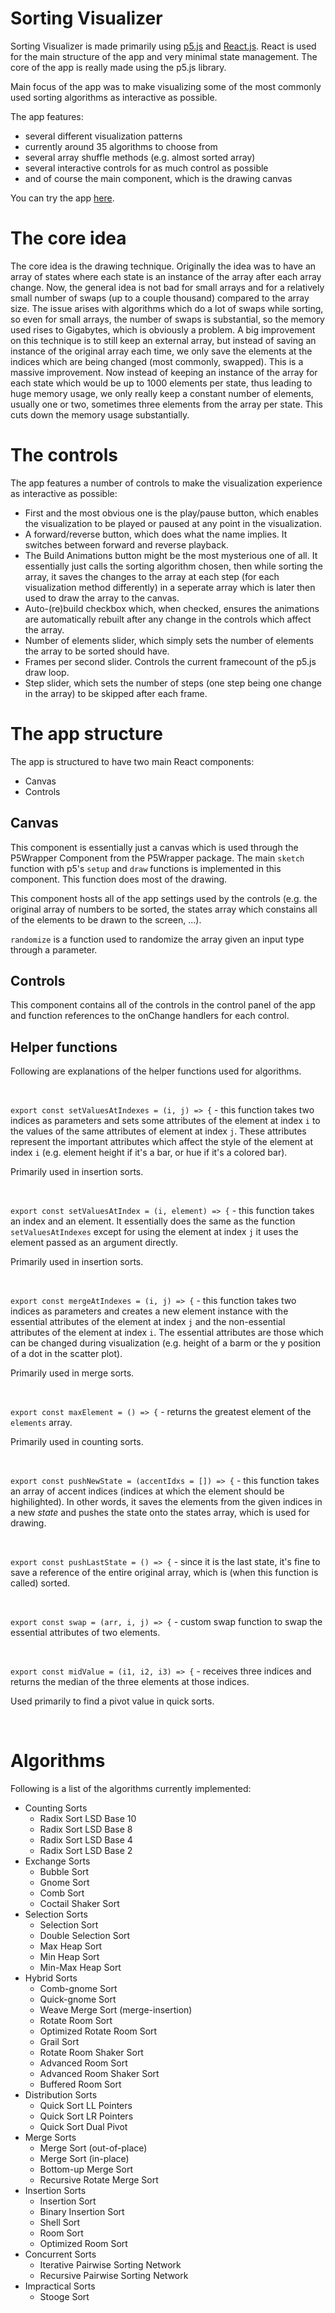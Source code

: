 # Sorting Visualizer

Sorting Visualizer is made primarily using [p5.js](https://p5js.org) and [React.js](https://reactjs.org). React is used for the main structure of the app and very minimal state management. The core of the app is really made using the p5.js library.

Main focus of the app was to make visualizing some of the most commonly used sorting algorithms as interactive as possible.

The app features:
- several different visualization patterns
- currently around 35 algorithms to choose from
- several array shuffle methods (e.g. almost sorted array)
- several interactive controls for as much control as possible
- and of course the main component, which is the drawing canvas

You can try the app [here](https://sorting-visualizer-e.netlify.app).

# The core idea

The core idea is the drawing technique. Originally the idea was to have an array of states where each state is an instance of the array after each array change. Now, the general idea is not bad for small arrays and for a relatively small number of swaps (up to a couple thousand) compared to the array size. The issue arises with algorithms which do a lot of swaps while sorting, so even for small arrays, the number of swaps is substantial, so the memory used rises to Gigabytes, which is obviously a problem. A big improvement on this technique is to still keep an external array, but instead of saving an instance of the original array each time, we only save the elements at the indices which are being changed (most commonly, swapped). This is a massive improvement. Now instead of keeping an instance of the array for each state which would be up to 1000 elements per state, thus leading to huge memory usage, we only really keep a constant number of elements, usually one or two, sometimes three elements from the array per state. This cuts down the memory usage substantially.

# The controls

The app features a number of controls to make the visualization experience as interactive as possible:

- First and the most obvious one is the play/pause button, which enables the visualization to be played or paused at any point in the visualization.
- A forward/reverse button, which does what the name implies. It switches between forward and reverse playback.
- The Build Animations button might be the most mysterious one of all. It essentially just calls the sorting algorithm chosen, then while sorting the array, it saves the changes to the array at each step (for each visualization method differently) in a seperate array which is later then used to draw the array to the canvas.
- Auto-(re)build checkbox which, when checked, ensures the animations are automatically rebuilt after any change in the controls which affect the array.
- Number of elements slider, which simply sets the number of elements the array to be sorted should have.
- Frames per second slider. Controls the current framecount of the p5.js draw loop.
- Step slider, which sets the number of steps (one step being one change in the array) to be skipped after each frame.

# The app structure

The app is structured to have two main React components:
- Canvas
- Controls

## Canvas

This component is essentially just a canvas which is used through the P5Wrapper Component from the P5Wrapper package. The main `sketch` function with p5's `setup` and `draw` functions is implemented in this component. This function does most of the drawing.

This component hosts all of the app settings used by the controls (e.g. the original array of numbers to be sorted, the states array which constains all of the elements to be drawn to the screen, ...).

`randomize` is a function used to randomize the array given an input type through a parameter.

## Controls

This component contains all of the controls in the control panel of the app and function references to the onChange handlers for each control.

## Helper functions

Following are explanations of the helper functions used for algorithms.

<br />

`export const setValuesAtIndexes = (i, j) => {` - this function takes two indices as parameters and sets some attributes of the element at index `i` to the values of the same attributes of element at index `j`. These attributes represent the important attributes which affect the style of the element at index `i` (e.g. element height if it's a bar, or hue if it's a colored bar). 

Primarily used in insertion sorts.

<br />

`export const setValuesAtIndex = (i, element) => {` - this function takes an index and an element. It essentially does the same as the function `setValuesAtIndexes` except for using the element at index `j` it uses the element passed as an argument directly.

Primarily used in insertion sorts.

<br />

`export const mergeAtIndexes = (i, j) => {` - this function takes two indices as parameters and creates a new element instance with the essential attributes of the element at index `j` and the non-essential attributes of the element at index `i`. The essential attributes are those which can be changed during visualization (e.g. height of a barm or the y position of a dot in the scatter plot).

Primarily used in merge sorts.

<br />

`export const maxElement = () => {` - returns the greatest element of the `elements` array.

Primarily used in counting sorts.

<br />

`export const pushNewState = (accentIdxs = []) => {` - this function takes an array of accent indices (indices at which the element should be highilighted). In other words, it saves the elements from the given indices in a new *state* and pushes the state onto the states array, which is used for drawing.

<br />

`export const pushLastState = () => {` - since it is the last state, it's fine to save a reference of the entire original array, which is (when this function is called) sorted.

<br />

`export const swap = (arr, i, j) => {` - custom swap function to swap the essential attributes of two elements.

<br />

`export const midValue = (i1, i2, i3) => {` - receives three indices and returns the median of the three elements at those indices.

Used primarily to find a pivot value in quick sorts.

<br />


# Algorithms

Following is a list of the algorithms currently implemented:

- Counting Sorts
  - Radix Sort LSD Base 10
  - Radix Sort LSD Base 8
  - Radix Sort LSD Base 4
  - Radix Sort LSD Base 2
- Exchange Sorts
  - Bubble Sort
  - Gnome Sort
  - Comb Sort
  - Coctail Shaker Sort
- Selection Sorts
  - Selection Sort
  - Double Selection Sort
  - Max Heap Sort
  - Min Heap Sort
  - Min-Max Heap Sort
- Hybrid Sorts
  - Comb-gnome Sort
  - Quick-gnome Sort
  - Weave Merge Sort (merge-insertion)
  - Rotate Room Sort
  - Optimized Rotate Room Sort
  - Grail Sort
  - Rotate Room Shaker Sort
  - Advanced Room Sort
  - Advanced Room Shaker Sort
  - Buffered Room Sort
- Distribution Sorts
  - Quick Sort LL Pointers
  - Quick Sort LR Pointers
  - Quick Sort Dual Pivot
- Merge Sorts
  - Merge Sort (out-of-place)
  - Merge Sort (in-place)
  - Bottom-up Merge Sort
  - Recursive Rotate Merge Sort
- Insertion Sorts
  - Insertion Sort
  - Binary Insertion Sort
  - Shell Sort
  - Room Sort
  - Optimized Room Sort
- Concurrent Sorts
  - Iterative Pairwise Sorting Network
  - Recursive Pairwise Sorting Network
- Impractical Sorts
  - Stooge Sort
